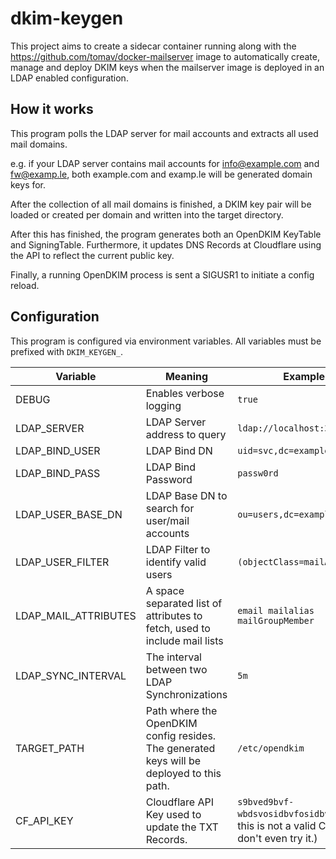 # dkim-keygen

This project aims to create a sidecar container running along with the https://github.com/tomav/docker-mailserver image to automatically create, manage and deploy DKIM keys when the mailserver image is deployed in an LDAP enabled configuration.

## How it works

This program polls the LDAP server for mail accounts and extracts all used mail domains.

e.g. if your LDAP server contains mail accounts for info@example.com and fw@examp.le, both example.com and examp.le will be generated domain keys for.

After the collection of all mail domains is finished, a DKIM key pair will be loaded or created per domain and written into the target directory.

After this has finished, the program generates both an OpenDKIM KeyTable and SigningTable. Furthermore, it updates DNS Records at Cloudflare using the API to reflect the current public key.

Finally, a running OpenDKIM process is sent a SIGUSR1 to initiate a config reload.

## Configuration

This program is configured via environment variables.
All variables must be prefixed with `DKIM_KEYGEN_`.

| Variable | Meaning | Example |
| -------- | ------- | ------- |
| DEBUG    | Enables verbose logging | `true`
| LDAP_SERVER | LDAP Server address to query | `ldap://localhost:389`
| LDAP_BIND_USER | LDAP Bind DN | `uid=svc,dc=example,dc=com`
| LDAP_BIND_PASS | LDAP Bind Password | `passw0rd`
| LDAP_USER_BASE_DN | LDAP Base DN to search for user/mail accounts | `ou=users,dc=example,dc=com`
| LDAP_USER_FILTER | LDAP Filter to identify valid users | `(objectClass=mailAccount)`
| LDAP_MAIL_ATTRIBUTES | A space separated list of attributes to fetch, used to include mail lists | `email mailalias mailGroupMember`
| LDAP_SYNC_INTERVAL | The interval between two LDAP Synchronizations | `5m`
| TARGET_PATH | Path where the OpenDKIM config resides. The generated keys will be deployed to this path. | `/etc/opendkim`
| CF_API_KEY | Cloudflare API Key used to update the TXT Records. | `s9bved9bvf-wbdsvosidbvfosidbv` (No, this is not a valid CF Key, don't even try it.)
